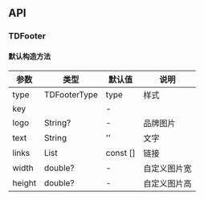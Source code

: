 ## API
### TDFooter
#### 默认构造方法

| 参数 | 类型 | 默认值 | 说明 |
| --- | --- | --- | --- |
| type | TDFooterType | type | 样式 |
| key |  | - |  |
| logo | String? | - | 品牌图片 |
| text | String | '' | 文字 |
| links | List<TDLink> | const [] | 链接 |
| width | double? | - | 自定义图片宽 |
| height | double? | - | 自定义图片高 |
